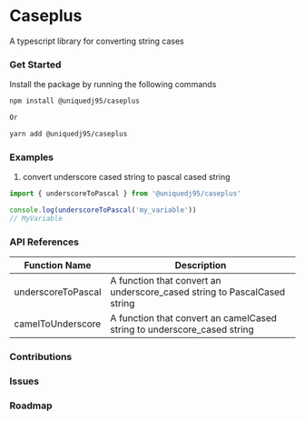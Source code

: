 # Caseplus

A typescript library for converting string cases

### Get Started

Install the package by running the following commands

```bash
npm install @uniquedj95/caseplus

Or

yarn add @uniquedj95/caseplus
```

### Examples

1. convert underscore cased string to pascal cased string

```Typescript
import { underscoreToPascal } from '@uniquedj95/caseplus'

console.log(underscoreToPascal('my_variable'))
// MyVariable
```

### API References

| Function Name | Description |
|---------------|-------------|
| underscoreToPascal| A function that convert an underscore_cased string to PascalCased string |
| camelToUnderscore | A function that convert an camelCased string to underscore_cased string | sdfkjsvfsvj fnvfgbnios

### Contributions

### Issues

### Roadmap
